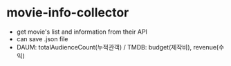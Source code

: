 # movie-info-collector
- get movie's list and information from their API
- can save .json file
- DAUM: totalAudienceCount(누적관객) / TMDB: budget(제작비), revenue(수익)
